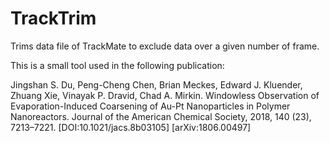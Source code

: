 # TrackTrim
Trims data file of TrackMate to exclude data over a given number of frame.

This is a small tool used in the following publication:

Jingshan S. Du, Peng-Cheng Chen, Brian Meckes, Edward J. Kluender, Zhuang Xie, Vinayak P. Dravid, Chad A. Mirkin. Windowless Observation of Evaporation-Induced Coarsening of Au-Pt Nanoparticles in Polymer Nanoreactors. Journal of the American Chemical Society, 2018, 140 (23), 7213–7221. [DOI:10.1021/jacs.8b03105] [arXiv:1806.00497]
